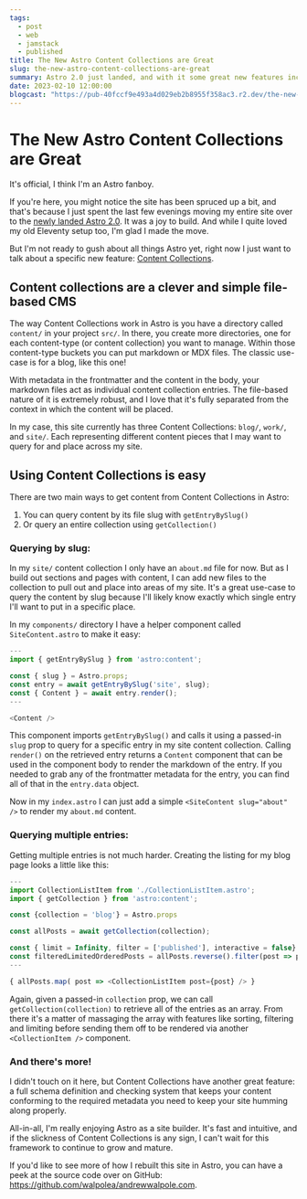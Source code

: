 ```yaml
---
tags: 
  - post
  - web
  - jamstack
  - published
title: The New Astro Content Collections are Great
slug: the-new-astro-content-collections-are-great
summary: Astro 2.0 just landed, and with it some great new features including Content Collections. Let's have a look!
date: 2023-02-10 12:00:00
blogcast: "https://pub-40fccf9e493a4d029eb2b8955f358ac3.r2.dev/the-new-astro-content-collections-are-great.mp3"
---
```


# The New Astro Content Collections are Great

It's official, I think I'm an Astro fanboy.

If you're here, you might notice the site has been spruced up a bit, and that's because I just spent the last few evenings moving my entire site over to the [newly landed Astro 2.0](https://astro.build/blog/astro-2/). It was a joy to build. And while I quite loved my old Eleventy setup too, I'm glad I made the move.

But I'm not ready to gush about all things Astro yet, right now I just want to talk about a specific new feature: [Content Collections](https://docs.astro.build/en/guides/content-collections/).

## Content collections are a clever and simple file-based CMS

The way Content Collections work in Astro is you have a directory called `content/` in your project `src/`. In there, you create more directories, one for each content-type (or content collection) you want to manage. Within those content-type buckets you can put markdown or MDX files. The classic use-case is for a blog, like this one!

With metadata in the frontmatter and the content in the body, your markdown files act as individual content collection entries. The file-based nature of it is extremely robust, and I love that it's fully separated from the context in which the content will be placed.

In my case, this site currently has three Content Collections: `blog/`, `work/`, and `site/`. Each representing different content pieces that I may want to query for and place across my site.

## Using Content Collections is easy

There are two main ways to get content from Content Collections in Astro:

  1. You can query content by its file slug with `getEntryBySlug()`
  2. Or query an entire collection using `getCollection()`

### Querying by slug:

In my `site/` content collection I only have an `about.md` file for now. But as I build out sections and pages with content, I can add new files to the collection to pull out and place into areas of my site. It's a great use-case to query the content by slug because I'll likely know exactly which       single entry I'll want to put in a specific place.

In my `components/` directory I have a helper component called `SiteContent.astro` to make it easy:

```js
---
import { getEntryBySlug } from 'astro:content';

const { slug } = Astro.props;
const entry = await getEntryBySlug('site', slug);
const { Content } = await entry.render();
---

<Content />
```

This component imports `getEntryBySlug()` and calls it using a passed-in `slug` prop to query for a specific entry in my site content collection. Calling `render()` on the retrieved entry returns a `Content` component that can be used in the component body to render the markdown of the entry. If you needed to grab any of the frontmatter metadata for the entry, you can find all of that in the `entry.data` object.

Now in my `index.astro` I can just add a simple `<SiteContent slug="about" />` to render my `about.md` content.

### Querying multiple entries:

Getting multiple entries is not much harder. Creating the listing for my blog page looks a little like this:

```js
---
import CollectionListItem from './CollectionListItem.astro';
import { getCollection } from 'astro:content';

const {collection = 'blog'} = Astro.props

const allPosts = await getCollection(collection);

const { limit = Infinity, filter = ['published'], interactive = false} = Astro.props;
const filteredLimitedOrderedPosts = allPosts.reverse().filter(post => post.data.tags?.some( tag => filter.includes(tag) ) ).slice(0, limit);
---

{ allPosts.map( post => <CollectionListItem post={post} /> }
```

Again, given a passed-in `collection` prop, we can call `getCollection(collection)` to retrieve all of the entries as an array. From there it's a matter of massaging the array with features like sorting, filtering and limiting before sending them off to be rendered via another `<CollectionItem />` component.

### And there's more!

I didn't touch on it here, but Content Collections have another great feature: a full schema definition and checking system that keeps your content conforming to the required metadata you need to keep your site humming along properly.

All-in-all, I'm really enjoying Astro as a site builder. It's fast and intuitive, and if the slickness of Content Collections is any sign, I can't wait for this framework to continue to grow and mature.

If you'd like to see more of how I rebuilt this site in Astro, you can have a peek at the source code over on GitHub: https://github.com/walpolea/andrewwalpole.com.
